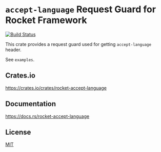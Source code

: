 `accept-language` Request Guard for Rocket Framework
====================

[![Build Status](https://travis-ci.org/magiclen/rocket-accept-language.svg?branch=master)](https://travis-ci.org/magiclen/rocket-accept-language)

This crate provides a request guard used for getting `accept-language` header.

See `examples`.

## Crates.io

https://crates.io/crates/rocket-accept-language

## Documentation

https://docs.rs/rocket-accept-language

## License

[MIT](LICENSE)